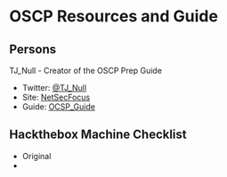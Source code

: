 # OSCP Resources and Guide
## Persons
TJ_Null - Creator of the OSCP Prep Guide
- Twitter: [@TJ_Null]
- Site: [NetSecFocus]
- Guide: [OCSP_Guide]

## Hackthebox Machine Checklist
- Original
- 


[@TJ_Null]: <https://twitter.com/TJ_Null>
[NetSecFocus]: <https://www.netsecfocus.com/>
[OCSP_Guide]: <https://www.netsecfocus.com/oscp/2021/05/06/The_Journey_to_Try_Harder-_TJnull-s_Preparation_Guide_for_PEN-200_PWK_OSCP_2.0.html>